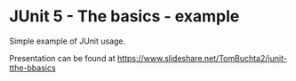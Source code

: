 JUnit 5 - The basics - example
==

Simple example of JUnit usage.

Presentation can be found at https://www.slideshare.net/TomBuchta2/junit-tthe-bbasics

